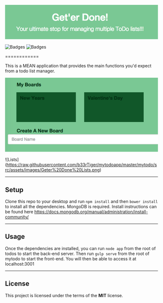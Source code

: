 ![Logo](https://raw.githubusercontent.com/b33rTiger/mytodoapp/master/mytodo/src/assets/images/Geter%20Done%20Home.png)

![Badges](https://img.shields.io/badge/license-MIT-blue.svg) 
![Badges](https://img.shields.io/badge/tests-passing-green.svg)

============

This is a MEAN application that provides the main functions you'd expect from a todo list manager.

![Boards](https://raw.githubusercontent.com/b33rTiger/mytodoapp/master/mytodo/src/assets/images/Geter%20Done%20Boards.png)

![Lists] (https://raw.githubusercontent.com/b33rTiger/mytodoapp/master/mytodo/src/assets/images/Geter%20Done%20Lists.png)

---

## Setup
Clone this repo to your desktop and run `npm install` and then `bower install` to install all the dependencies. MongoDB is required. Install instructions can be found here https://docs.mongodb.org/manual/administration/install-community/


---

## Usage

Once the dependencies are installed, you can run  `node app` from the root of todos to start the back-end server. Then run `gulp serve` from the root of mytodo to start the front-end. You will then be able to access it at localhost:3001

---

## License

This project is licensed under the terms of the **MIT** license.
